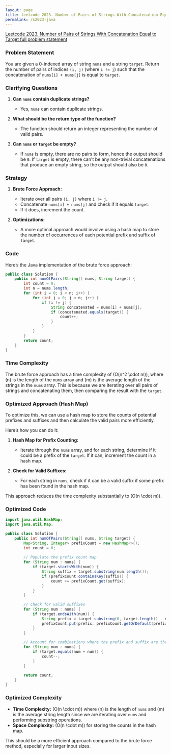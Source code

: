 ```yaml
---
layout: page
title: leetcode 2023. Number of Pairs of Strings With Concatenation Equal to Target
permalink: /s2023-java
---
```

[Leetcode 2023. Number of Pairs of Strings With Concatenation Equal to Target full problem statement](https://algoadvance.github.io/algoadvance/l2023)
### Problem Statement

You are given a 0-indexed array of string `nums` and a string `target`. Return the number of pairs of indices `(i, j)` (where `i != j`) such that the concatenation of `nums[i] + nums[j]` is equal to `target`.

### Clarifying Questions

1. **Can `nums` contain duplicate strings?**
   - Yes, `nums` can contain duplicate strings.

2. **What should be the return type of the function?**
   - The function should return an integer representing the number of valid pairs.

3. **Can `nums` or `target` be empty?**
   - If `nums` is empty, there are no pairs to form, hence the output should be `0`. If `target` is empty, there can't be any non-trivial concatenations that produce an empty string, so the output should also be `0`.

### Strategy

1. **Brute Force Approach:**
   - Iterate over all pairs `(i, j)` where `i != j`.
   - Concatenate `nums[i] + nums[j]` and check if it equals `target`.
   - If it does, increment the count.

2. **Optimizations:**
   - A more optimal approach would involve using a hash map to store the number of occurrences of each potential prefix and suffix of `target`.

### Code

Here’s the Java implementation of the brute force approach:

```java
public class Solution {
    public int numOfPairs(String[] nums, String target) {
        int count = 0;
        int n = nums.length;
        for (int i = 0; i < n; i++) {
            for (int j = 0; j < n; j++) {
                if (i != j) {
                    String concatenated = nums[i] + nums[j];
                    if (concatenated.equals(target)) {
                        count++;
                    }
                }
            }
        }
        return count;
    }
}
```

### Time Complexity

The brute force approach has a time complexity of \(O(n^2 \cdot m)\), where \(n\) is the length of the `nums` array and \(m\) is the average length of the strings in the `nums` array. This is because we are iterating over all pairs of strings and concatenating them, then comparing the result with the `target`.

### Optimized Approach (Hash Map)

To optimize this, we can use a hash map to store the counts of potential prefixes and suffixes and then calculate the valid pairs more efficiently.

Here’s how you can do it:

1. **Hash Map for Prefix Counting:**
   - Iterate through the `nums` array, and for each string, determine if it could be a prefix of the `target`. If it can, increment the count in a hash map.

2. **Check for Valid Suffixes:**
   - For each string in `nums`, check if it can be a valid suffix if some prefix has been found in the hash map.

This approach reduces the time complexity substantially to \(O(n \cdot m)\).

### Optimized Code

```java
import java.util.HashMap;
import java.util.Map;

public class Solution {
    public int numOfPairs(String[] nums, String target) {
        Map<String, Integer> prefixCount = new HashMap<>();
        int count = 0;
        
        // Populate the prefix count map
        for (String num : nums) {
            if (target.startsWith(num)) {
                String suffix = target.substring(num.length());
                if (prefixCount.containsKey(suffix)) {
                    count += prefixCount.get(suffix);
                }
            }
        }

        // Check for valid suffixes
        for (String num : nums) {
            if (target.endsWith(num)) {
                String prefix = target.substring(0, target.length() - num.length());
                prefixCount.put(prefix, prefixCount.getOrDefault(prefix, 0) + 1);
            }
        }

        // Account for combinations where the prefix and suffix are the same string (like "abc" + "abc")
        for (String num : nums) {
            if (target.equals(num + num)) {
                count--;
            }
        }

        return count;
    }
}
```

### Optimized Complexity

- **Time Complexity:** \(O(n \cdot m)\) where \(n\) is the length of `nums` and \(m\) is the average string length since we are iterating over `nums` and performing substring operations.
- **Space Complexity:** \(O(n \cdot m)\) for storing the counts in the hash map.

This should be a more efficient approach compared to the brute force method, especially for larger input sizes.